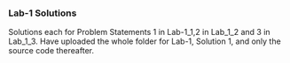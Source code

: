 ### Lab-1 Solutions
Solutions each for Problem Statements 1 in Lab-1_1,2 in Lab_1_2 and 3 in Lab_1_3.
Have uploaded the whole folder for Lab-1, Solution 1, and only the source code thereafter.
